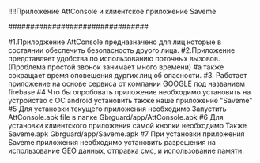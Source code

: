!!!!Приложение AttConsole и  клиентское приложение Saveme

################################

#1.Прилоджение AttConsole предназначено для лиц которые в состаянии обеспечить безопасность друого лица.
#2.Приложение представляет удобства по использованию поточных вызовов. (Проблема простой звонок занимает много времени)
#а также  сокращает время оповещения дургих лиц об опасности.
#3. Работает приложение на основе сервиса от компании GOOGLE под названием firebase
#4 Что бы опробовать приложение необходимо установить на устройство с ОС android установить также наше приложение "Saveme"
#5 Для установки текущего приложения необходимо Запустить AttConsole.apk file в папке Gbrguard/app/AttConsole.apk
#6 Для установки клиентского приложения самой кнопки необходимо Также Saveme.apk Gbrguard/app/Saveme.apk
#7 При установки приложения Saveme приложения необходимо установить разрешения на использование GEO данных, отправка смс, и использование памяти.

